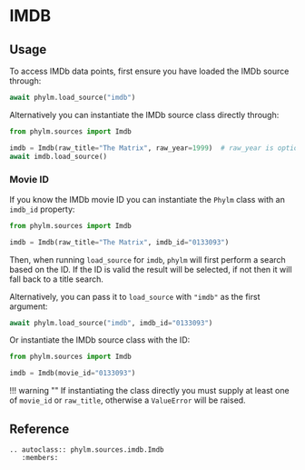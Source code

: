 # IMDB

## Usage

To access IMDb data points, first ensure you have loaded the IMDb source
through:

```python
await phylm.load_source("imdb")
```

Alternatively you can instantiate the IMDb source class directly through:

```python
from phylm.sources import Imdb

imdb = Imdb(raw_title="The Matrix", raw_year=1999)  # raw_year is optional
await imdb.load_source()
```

### Movie ID

If you know the IMDb movie ID you can instantiate the `Phylm` class with an `imdb_id`
property:

```python
from phylm.sources import Imdb

imdb = Imdb(raw_title="The Matrix", imdb_id="0133093")
```

Then, when running `load_source` for `imdb`, `phylm` will first perform a search based
on the ID. If the ID is valid the result will be selected, if not then it will fall back
to a title search.

Alternatively, you can pass it to `load_source` with `"imdb"` as the first argument:

```python
await phylm.load_source("imdb", imdb_id="0133093")
```

Or instantiate the IMDb source class with the ID:

```python
from phylm.sources import Imdb

imdb = Imdb(movie_id="0133093")
```

!!! warning ""
    If instantiating the class directly you must supply at least one of `movie_id`
    or `raw_title`, otherwise a `ValueError` will be raised.

## Reference

```{eval-rst}
.. autoclass:: phylm.sources.imdb.Imdb
   :members:
```
